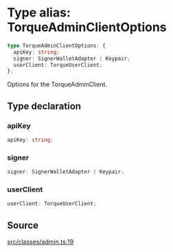 # Type alias: TorqueAdminClientOptions

```ts
type TorqueAdminClientOptions: {
  apiKey: string;
  signer: SignerWalletAdapter | Keypair;
  userClient: TorqueUserClient;
};
```

Options for the TorqueAdminClient.

## Type declaration

### apiKey

```ts
apiKey: string;
```

### signer

```ts
signer: SignerWalletAdapter | Keypair;
```

### userClient

```ts
userClient: TorqueUserClient;
```

## Source

[src/classes/admin.ts:19](https://github.com/torque-labs/torque-ts-sdk/blob/35180ea2561c531d50df4b23b7bd32172a5fdc80/src/classes/admin.ts#L19)
